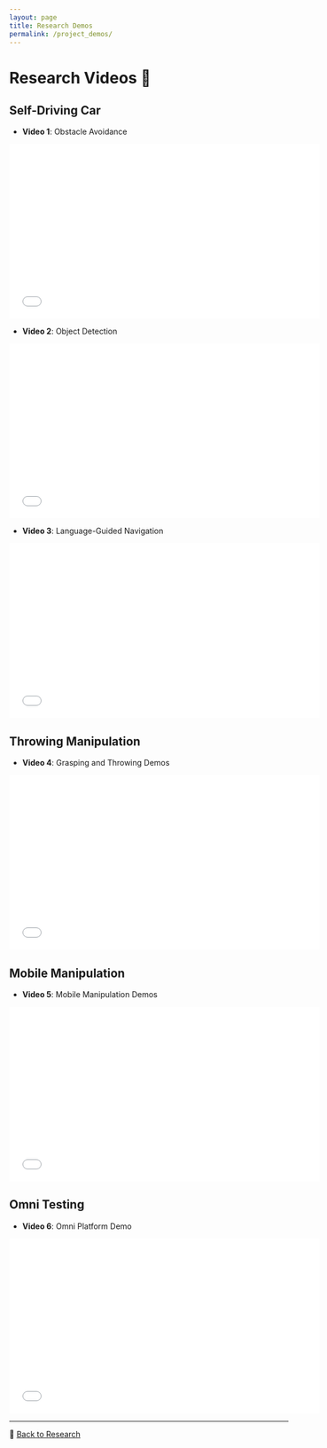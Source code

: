 ```yaml
---
layout: page
title: Research Demos
permalink: /project_demos/
---
```


# Research Videos 🎥

## Self-Driving Car
- **Video 1**: Obstacle Avoidance
<iframe width="560" height="315" src="project_demo_videos/Obstacle_Avoidance_2021.mp4" frameborder="0" allowfullscreen></iframe>

- **Video 2**: Object Detection
<iframe width="560" height="315" src="project_demo_videos/Global Localization and Trajectory Tracking_2022.mp4" frameborder="0" allowfullscreen></iframe>

- **Video 3**: Language-Guided Navigation 
<iframe width="560" height="315" src="project_demo_videos/Language_Guided_with_Map_2022 .mp4" frameborder="0" allowfullscreen></iframe>

## Throwing Manipulation
- **Video 4**: Grasping and Throwing Demos
<iframe width="560" height="315" src="project_demo_videos/Grasping_Throwing_Video.mp4" frameborder="0" allowfullscreen></iframe>

## Mobile Manipulation
- **Video 5**: Mobile Manipulation Demos
<iframe width="560" height="315" src="project_demo_videos/mobile_manipulation_CASE24_0727_SV_i.mp4" frameborder="0" allowfullscreen></iframe>

## Omni Testing
- **Video 6**: Omni Platform Demo
<iframe width="560" height="315" src="project_demo_videos/ALOG_Omni_testing.mp4" frameborder="0" allowfullscreen></iframe>

---
🔗 [Back to Research](./research)